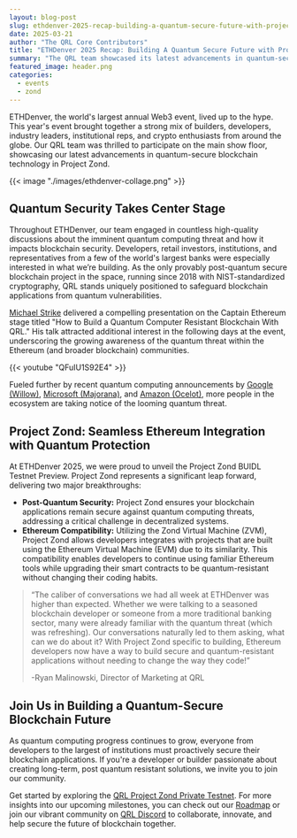 ```yaml
---
layout: blog-post
slug: ethdenver-2025-recap-building-a-quantum-secure-future-with-project-zond
date: 2025-03-21
author: "The QRL Core Contributors"
title: "ETHDenver 2025 Recap: Building A Quantum Secure Future with Project Zond"
summary: "The QRL team showcased its latest advancements in quantum-secure blockchain technology, Project Zond, at ETHDenver 2025, highlighting the growing need for post-quantum security in the blockchain space and offering a solution for Ethereum developers to build secure and quantum-resistant applications."
featured_image: header.png
categories:
  - events
  - zond
---
```


ETHDenver, the world's largest annual Web3 event, lived up to the hype. This year's event brought together a strong mix of builders, developers, industry leaders, institutional reps, and crypto enthusiasts from around the globe. Our QRL team was thrilled to participate on the main show floor, showcasing our latest advancements in quantum-secure blockchain technology in Project Zond.

{{< image "./images/ethdenver-collage.png" >}}

## Quantum Security Takes Center Stage

Throughout ETHDenver, our team engaged in countless high-quality discussions about the imminent quantum computing threat and how it impacts blockchain security. Developers, retail investors, institutions, and representatives from a few of the world's largest banks were especially interested in what we’re building. As the only provably post-quantum secure blockchain project in the space, running since 2018 with NIST-standardized cryptography, QRL stands uniquely positioned to safeguard blockchain applications from quantum vulnerabilities.

[Michael Strike](https://www.theqrl.org/team/michaels/) delivered a compelling presentation on the Captain Ethereum stage titled "How to Build a Quantum Computer Resistant Blockchain With QRL." His talk attracted additional interest in the following days at the event, underscoring the growing awareness of the quantum threat within the Ethereum (and broader blockchain) communities. 

{{< youtube "QFuIU1S92E4" >}}

Fueled further by recent quantum computing announcements by [Google (Willow)](https://blog.google/technology/research/google-willow-quantum-chip/), [Microsoft (Majorana)](https://azure.microsoft.com/en-us/blog/quantum/2025/02/19/microsoft-unveils-majorana-1-the-worlds-first-quantum-processor-powered-by-topological-qubits/), and [Amazon (Ocelot)](https://www.aboutamazon.com/news/aws/quantum-computing-aws-ocelot-chip), more people in the ecosystem are taking notice of the looming quantum threat.

## Project Zond: Seamless Ethereum Integration with Quantum Protection

At ETHDenver 2025, we were proud to unveil the Project Zond BUIDL Testnet Preview. Project Zond represents a significant leap forward, delivering two major breakthroughs:

- **Post-Quantum Security:** Project Zond ensures your blockchain applications remain secure against quantum computing threats, addressing a critical challenge in decentralized systems.
- **Ethereum Compatibility:** Utilizing the Zond Virtual Machine (ZVM), Project Zond allows developers integrates with projects that are built using the Ethereum Virtual Machine (EVM) due to its similarity. This compatibility enables developers to continue using familiar Ethereum tools while upgrading their smart contracts to be quantum-resistant without changing their coding habits.

> “The caliber of conversations we had all week at ETHDenver was higher than expected. Whether we were talking to a seasoned blockchain developer or someone from a more traditional banking sector, many were already familiar with the quantum threat (which was refreshing). Our conversations naturally led to them asking, what can we do about it? With Project Zond specific to building, Ethereum developers now have a way to build secure and quantum-resistant applications without needing to change the way they code!”
>
> -Ryan Malinowski, Director of Marketing at QRL

## Join Us in Building a Quantum-Secure Blockchain Future

As quantum computing progress continues to grow, everyone from developers to the largest of institutions must proactively secure their blockchain applications. If you're a developer or builder passionate about creating long-term, post quantum resistant solutions, we invite you to join our community.

Get started by exploring the [QRL Project Zond Private Testnet](https://test-zond.theqrl.org/testnet). For more insights into our upcoming milestones, you can check out our [Roadmap](https://www.theqrl.org/roadmap/) or join our vibrant community on [QRL Discord](/discord) to collaborate, innovate, and help secure the future of blockchain together.